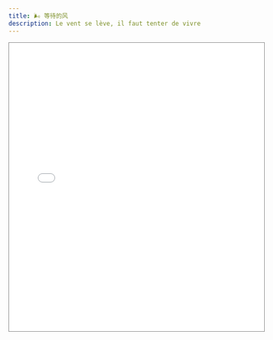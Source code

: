 ```yaml
---
title: 🌬️ 等待的风
description: Le vent se lève, il faut tenter de vivre
---
```


<center>
<iframe
    src="//player.bilibili.com/player.html?aid=87893912&bvid=BV1t741147kV&cid=150164575&page=1"
    scrolling="no"
    border="0"
    frameborder="no"
    framespacing="0"
    allowfullscreen="true"
    style="width: 100%;height: 570px;max-height: 100vh;border: solid 1px #888;"
/>
</center>

---

## 评论

> up！我来啦！为了你开启了我的网易云人生
> <name>是张新成现女友</name>

> 居然网易云的音频这么好！qq没有原版的…感谢网易！
> <name>GuitarHero</name>

> 跟随风吹过的痕迹，寻找所爱之人的声音
> <name>待灬定</name>

> 大海发出的一股新鲜气息，还了我灵魂
> <name>殇-酌</name>

> 呜呜呜太温柔了叭 是我的小狮子大男孩了
> <name>雪雪患上拖延症了</name>

> Le vent se lève, il faut tenter de vivre
> <name>Lionad_Guirotar</name>

